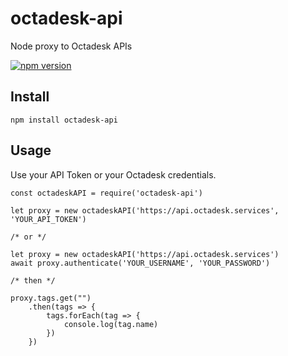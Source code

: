 # octadesk-api
Node proxy to Octadesk APIs

[![npm version](https://badge.fury.io/js/octadesk-api.svg)](https://badge.fury.io/js/octadesk-api)

## Install
```
npm install octadesk-api
```

## Usage
Use your API Token or your Octadesk credentials.

```
const octadeskAPI = require('octadesk-api')

let proxy = new octadeskAPI('https://api.octadesk.services', 'YOUR_API_TOKEN')

/* or */

let proxy = new octadeskAPI('https://api.octadesk.services')
await proxy.authenticate('YOUR_USERNAME', 'YOUR_PASSWORD')

/* then */

proxy.tags.get("")
    .then(tags => {
        tags.forEach(tag => {
            console.log(tag.name)
        })
    })
 ```
